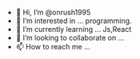 - 👋 Hi, I’m @onrush1995
- 👀 I’m interested in ... programming.
- 🌱 I’m currently learning ... Js,React
- 💞️ I’m looking to collaborate on ... 
- 📫 How to reach me ...

<!---
onrush1995/onrush1995 is a ✨ special ✨ repository because its `README.md` (this file) appears on your GitHub profile.
You can click the Preview link to take a look at your changes.
--->
